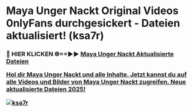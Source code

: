 # Maya Unger Nackt Original Videos 0nlyFans durchgesickert - Dateien aktualisiert! (ksa7r)

<h3>🔴 HIER KLICKEN 🌐==►► <a href="https://tinyurl.com/h6vf6nb8" rel="nofollow">Maya Unger Nackt Aktualisierte Dateien

Hol dir Maya Unger Nackt und alle Inhalte. Jetzt kannst du auf alle Videos und Bilder von Maya Unger Nackt zugreifen. Neue aktualisierte Dateien 2025!

[![ksa7r](https://i.imgur.com/sD4kR3V.gif)](https://tinyurl.com/h6vf6nb8)
